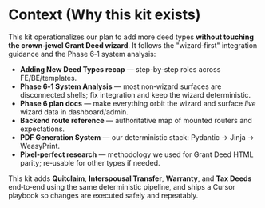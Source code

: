 # Context (Why this kit exists)

This kit operationalizes our plan to add more deed types **without touching the crown‑jewel Grant Deed wizard**.
It follows the "wizard‑first" integration guidance and the Phase 6‑1 system analysis:

- **Adding New Deed Types recap** — step-by-step roles across FE/BE/templates.  
- **Phase 6‑1 System Analysis** — most non‑wizard surfaces are disconnected shells; fix integration and keep the wizard deterministic.  
- **Phase 6 plan docs** — make everything orbit the wizard and surface *live* wizard data in dashboard/admin.  
- **Backend route reference** — authoritative map of mounted routers and expectations.  
- **PDF Generation System** — our deterministic stack: Pydantic → Jinja → WeasyPrint.  
- **Pixel-perfect research** — methodology we used for Grant Deed HTML parity; re‑usable for other types if needed.

This kit adds **Quitclaim**, **Interspousal Transfer**, **Warranty**, and **Tax Deeds** end‑to‑end using the same deterministic pipeline,
and ships a Cursor playbook so changes are executed safely and repeatably.
